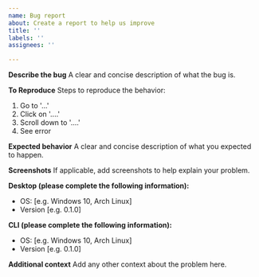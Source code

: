 ```yaml
---
name: Bug report
about: Create a report to help us improve
title: ''
labels: ''
assignees: ''

---
```


**Describe the bug**
A clear and concise description of what the bug is.

**To Reproduce**
Steps to reproduce the behavior:
1. Go to '...'
2. Click on '....'
3. Scroll down to '....'
4. See error

**Expected behavior**
A clear and concise description of what you expected to happen.

**Screenshots**
If applicable, add screenshots to help explain your problem.

**Desktop (please complete the following information):**
 - OS: [e.g. Windows 10, Arch Linux]
 - Version [e.g. 0.1.0]

**CLI (please complete the following information):**
 - OS: [e.g. Windows 10, Arch Linux]
 - Version [e.g. 0.1.0]

**Additional context**
Add any other context about the problem here.
